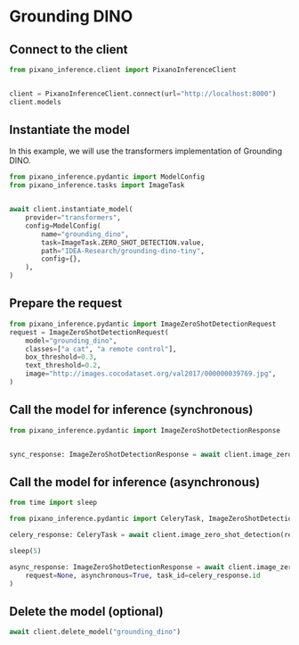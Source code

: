 <!---
# =================================
# Copyright: CEA-LIST/DIASI/SIALV
# Author : pixano@cea.fr
# License: CECILL-C
# =================================
--->

# Grounding DINO

## Connect to the client

```python
from pixano_inference.client import PixanoInferenceClient


client = PixanoInferenceClient.connect(url="http://localhost:8000")
client.models
```

## Instantiate the model

In this example, we will use the transformers implementation of Grounding DINO.
```python
from pixano_inference.pydantic import ModelConfig
from pixano_inference.tasks import ImageTask


await client.instantiate_model(
    provider="transformers",
    config=ModelConfig(
        name="grounding_dino",
        task=ImageTask.ZERO_SHOT_DETECTION.value,
        path="IDEA-Research/grounding-dino-tiny",
        config={},
    ),
)
```

## Prepare the request

```python
from pixano_inference.pydantic import ImageZeroShotDetectionRequest
request = ImageZeroShotDetectionRequest(
    model="grounding_dino",
    classes=["a cat", "a remote control"],
    box_threshold=0.3,
    text_threshold=0.2,
    image="http://images.cocodataset.org/val2017/000000039769.jpg",
)
```
## Call the model for inference (synchronous)

```python
from pixano_inference.pydantic import ImageZeroShotDetectionResponse


sync_response: ImageZeroShotDetectionResponse = await client.image_zero_shot_detection(request)
```

## Call the model for inference (asynchronous)

```python
from time import sleep

from pixano_inference.pydantic import CeleryTask, ImageZeroShotDetectionResponse

celery_response: CeleryTask = await client.image_zero_shot_detection(request, asynchronous=True)

sleep(5)

async_response: ImageZeroShotDetectionResponse = await client.image_zero_shot_detection(
    request=None, asynchronous=True, task_id=celery_response.id
)
```

## Delete the model (optional)

```python
await client.delete_model("grounding_dino")
```
